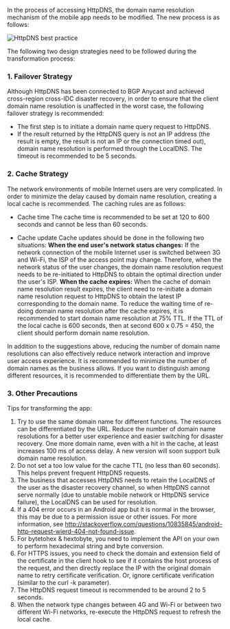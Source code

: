 In the process of accessing HttpDNS, the domain name resolution mechanism of the mobile app needs to be modified. The new process is as follows:

![HttpDNS best practice](https://main.qcloudimg.com/raw/2425510c2248fcb6aa84c3b6fa3fe620.png)

The following two design strategies need to be followed during the transformation process:

### 1. Failover Strategy
Although HttpDNS has been connected to BGP Anycast and achieved cross-region cross-IDC disaster recovery, in order to ensure that the client domain name resolution is unaffected in the worst case, the following failover strategy is recommended:
- The first step is to initiate a domain name query request to HttpDNS.
- If the result returned by the HttpDNS query is not an IP address (the result is empty, the result is not an IP or the connection timed out), domain name resolution is performed through the LocalDNS. The timeout is recommended to be 5 seconds.

### 2. Cache Strategy
The network environments of mobile Internet users are very complicated. In order to minimize the delay caused by domain name resolution, creating a local cache is recommended. The caching rules are as follows:
- Cache time
The cache time is recommended to be set at 120 to 600 seconds and cannot be less than 60 seconds.

- Cache update
Cache updates should be done in the following two situations:
**When the end user's network status changes:**
If the network connection of the mobile Internet user is switched between 3G and Wi-Fi, the ISP of the access point may change. Therefore, when the network status of the user changes, the domain name resolution request needs to be re-initiated to HttpDNS to obtain the optimal direction under the user's ISP.
**When the cache expires:**
When the cache of domain name resolution result expires, the client need to re-initiate a domain name resolution request to HttpDNS to obtain the latest IP corresponding to the domain name. To reduce the waiting time of re-doing domain name resolution after the cache expires, it is recommended to start domain name resolution at 75% TTL. If the TTL of the local cache is 600 seconds, then at second 600 x 0.75 = 450, the client should perform domain name resolution.

In addition to the suggestions above, reducing the number of domain name resolutions can also effectively reduce network interaction and improve user access experience. It is recommended to minimize the number of domain names as the business allows. If you want to distinguish among different resources, it is recommended to differentiate them by the URL.

### 3. Other Precautions

Tips for transforming the app:

1. Try to use the same domain name for different functions. The resources can be differentiated by the URL. Reduce the number of domain name resolutions for a better user experience and easier switching for disaster recovery. One more domain name, even with a hit in the cache, at least increases 100 ms of access delay. A new version will soon support bulk domain name resolution.
2. Do not set a too low value for the cache TTL (no less than 60 seconds). This helps prevent frequent HttpDNS requests.
3. The business that accesses HttpDNS needs to retain the LocalDNS of the user as the disaster recovery channel, so when HttpDNS cannot serve normally (due to unstable mobile network or HttpDNS service failure), the LocalDNS can be used for resolution.
4. If a 404 error occurs in an Android app but it is normal in the browser, this may be due to a permission issue or other issues. For more information, see http://stackoverflow.com/questions/10835845/android-http-request-wierd-404-not-found-issue.
5. For bytetohex & hextobyte, you need to implement the API on your own to perform hexadecimal string and byte conversion.
6. For HTTPS issues, you need to check the domain and extension field of the certificate in the client hook to see if it contains the host process of the request, and then directly replace the IP with the original domain name to retry certificate verification. Or, ignore certificate verification (similar to the curl -k parameter).
7. The HttpDNS request timeout is recommended to be around 2 to 5 seconds.
8. When the network type changes between 4G and Wi-Fi or between two different Wi-Fi networks, re-execute the HttpDNS request to refresh the local cache.
